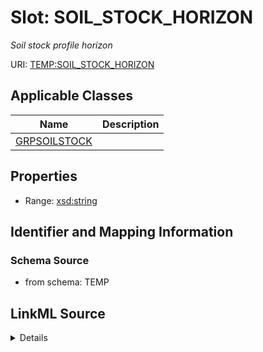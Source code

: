 # Slot: SOIL_STOCK_HORIZON
_Soil stock profile horizon_


URI: [TEMP:SOIL_STOCK_HORIZON](https://example.org/TEMP/SOIL_STOCK_HORIZON)



<!-- no inheritance hierarchy -->




## Applicable Classes

| Name | Description |
| --- | --- |
[GRPSOILSTOCK](GRPSOILSTOCK.md) | 






## Properties

* Range: [xsd:string](xsd:string)







## Identifier and Mapping Information







### Schema Source


* from schema: TEMP




## LinkML Source

<details>
```yaml
name: SOIL_STOCK_HORIZON
description: Soil stock profile horizon
from_schema: TEMP
rank: 1000
alias: SOIL_STOCK_HORIZON
domain_of:
- GRP_SOIL_STOCK
range: string

```
</details>